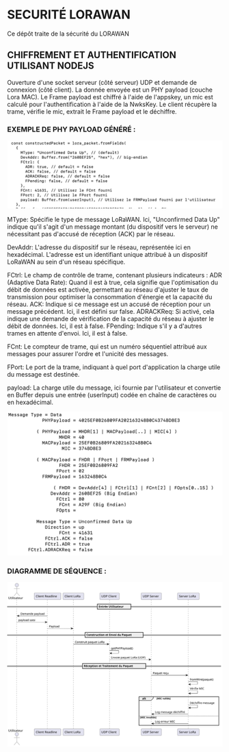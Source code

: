 # SECURITÉ LORAWAN
Ce dépôt traite de la sécurité du LORAWAN

## CHIFFREMENT ET AUTHENTIFICATION UTILISANT NODEJS
Ouverture d'une socket serveur (côté serveur) UDP et demande de connexion (côté client). La donnée envoyée est un PHY payload (couche Lora MAC). Le Frame payload est chiffré à l'aide de l'appskey, un mic est calculé pour l'authentification à l'aide de la NwksKey. Le client récupère la trame, vérifie le mic, extrait le Frame payload et le déchiffre.

### EXEMPLE DE PHY PAYLOAD GÉNÉRÉ :
![Alt text](trame2.png)

MType: Spécifie le type de message LoRaWAN. Ici, "Unconfirmed Data Up" indique qu'il s'agit d'un message montant (du dispositif vers le serveur) ne nécessitant pas d'accusé de réception (ACK) par le réseau.

DevAddr: L'adresse du dispositif sur le réseau, représentée ici en hexadécimal. L'adresse est un identifiant unique attribué à un dispositif LoRaWAN au sein d'un réseau spécifique.

FCtrl: Le champ de contrôle de trame, contenant plusieurs indicateurs :
        ADR (Adaptive Data Rate): Quand il est à true, cela signifie que l'optimisation du débit de données est activée, permettant au réseau d'ajuster le taux de transmission pour optimiser la consommation d'énergie et la capacité du réseau.
        ACK: Indique si ce message est un accusé de réception pour un message précédent. Ici, il est défini sur false.
        ADRACKReq: Si activé, cela indique une demande de vérification de la capacité du réseau à ajuster le débit de données. Ici, il est à false.
        FPending: Indique s'il y a d'autres trames en attente d'envoi. Ici, il est à false.

FCnt: Le compteur de trame, qui est un numéro séquentiel attribué aux messages pour assurer l'ordre et l'unicité des messages.

FPort: Le port de la trame, indiquant à quel port d'application la charge utile du message est destinée.

payload: La charge utile du message, ici fournie par l'utilisateur et convertie en Buffer depuis une entrée (userInput) codée en chaîne de caractères ou en hexadécimal.

![Alt text](trame.png)
### DIAGRAMME DE SÉQUENCE :
![Alt text](seqlorasocket.svg)
